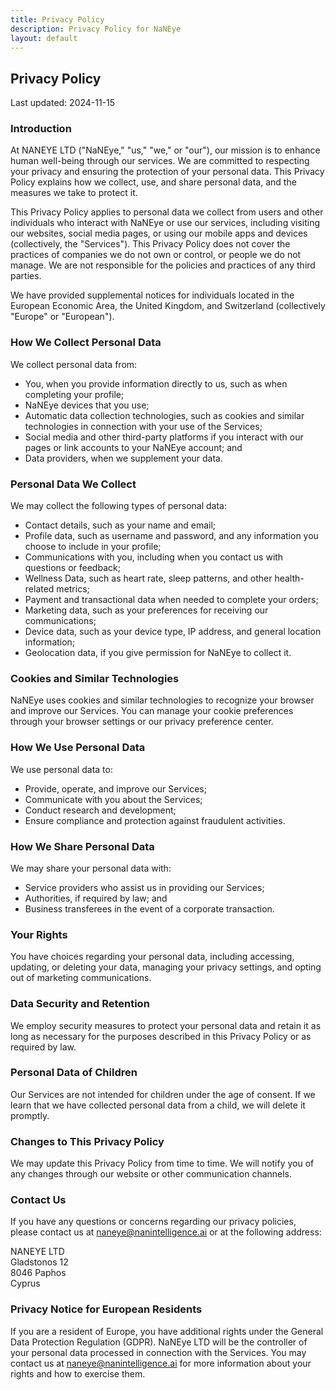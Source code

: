 ```yaml
---
title: Privacy Policy
description: Privacy Policy for NaNEye
layout: default
---
```


## Privacy Policy

Last updated: 2024-11-15

### Introduction
At NANEYE LTD ("NaNEye," "us," "we," or "our"), our mission is to enhance human well-being through our services. We are committed to respecting your privacy and ensuring the protection of your personal data. This Privacy Policy explains how we collect, use, and share personal data, and the measures we take to protect it.

This Privacy Policy applies to personal data we collect from users and other individuals who interact with NaNEye or use our services, including visiting our websites, social media pages, or using our mobile apps and devices (collectively, the "Services"). This Privacy Policy does not cover the practices of companies we do not own or control, or people we do not manage. We are not responsible for the policies and practices of any third parties.

We have provided supplemental notices for individuals located in the European Economic Area, the United Kingdom, and Switzerland (collectively "Europe" or "European").

### How We Collect Personal Data
We collect personal data from:

- You, when you provide information directly to us, such as when completing your profile;
- NaNEye devices that you use;
- Automatic data collection technologies, such as cookies and similar technologies in connection with your use of the Services;
- Social media and other third-party platforms if you interact with our pages or link accounts to your NaNEye account; and
- Data providers, when we supplement your data.

### Personal Data We Collect
We may collect the following types of personal data:

- Contact details, such as your name and email;
- Profile data, such as username and password, and any information you choose to include in your profile;
- Communications with you, including when you contact us with questions or feedback;
- Wellness Data, such as heart rate, sleep patterns, and other health-related metrics;
- Payment and transactional data when needed to complete your orders;
- Marketing data, such as your preferences for receiving our communications;
- Device data, such as your device type, IP address, and general location information;
- Geolocation data, if you give permission for NaNEye to collect it.


### Cookies and Similar Technologies
NaNEye uses cookies and similar technologies to recognize your browser and improve our Services. You can manage your cookie preferences through your browser settings or our privacy preference center.

### How We Use Personal Data
We use personal data to:
- Provide, operate, and improve our Services;
- Communicate with you about the Services;
- Conduct research and development;
- Ensure compliance and protection against fraudulent activities.

### How We Share Personal Data
We may share your personal data with:
- Service providers who assist us in providing our Services;
- Authorities, if required by law; and
- Business transferees in the event of a corporate transaction.

### Your Rights
You have choices regarding your personal data, including accessing, updating, or deleting your data, managing your privacy settings, and opting out of marketing communications.

### Data Security and Retention
We employ security measures to protect your personal data and retain it as long as necessary for the purposes described in this Privacy Policy or as required by law.

### Personal Data of Children
Our Services are not intended for children under the age of consent. If we learn that we have collected personal data from a child, we will delete it promptly.

### Changes to This Privacy Policy
We may update this Privacy Policy from time to time. We will notify you of any changes through our website or other communication channels.

### Contact Us
If you have any questions or concerns regarding our privacy policies, please contact us at naneye@nanintelligence.ai or at the following address:

NANEYE LTD  
Gladstonos 12  
8046 Paphos  
Cyprus

### Privacy Notice for European Residents
If you are a resident of Europe, you have additional rights under the General Data Protection Regulation (GDPR). NaNEye LTD will be the controller of your personal data processed in connection with the Services. You may contact us at naneye@nanintelligence.ai for more information about your rights and how to exercise them.


